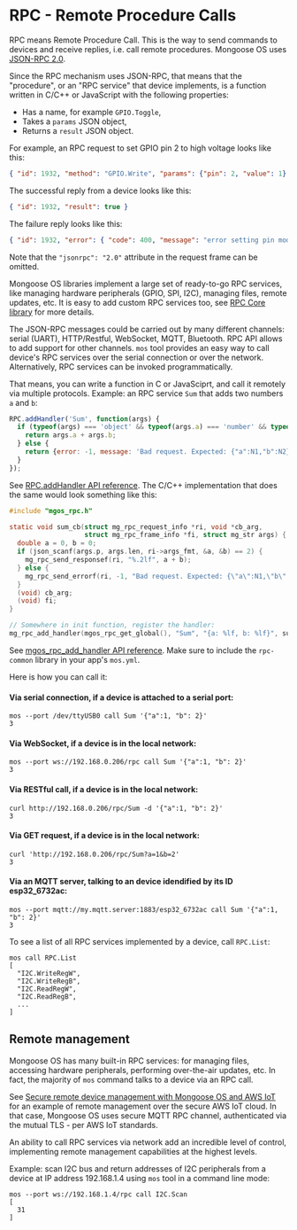 # RPC - Remote Procedure Calls

RPC means Remote Procedure Call. This is the way to send commands to devices
and receive replies, i.e. call remote procedures.
Mongoose OS uses
[JSON-RPC 2.0](https://en.wikipedia.org/wiki/JSON-RPC).

Since the RPC mechanism uses JSON-RPC, that means that the "procedure",
or an "RPC service" that device implements, is a function written in C/C++
or JavaScript with the following properties:

- Has a name, for example `GPIO.Toggle`,
- Takes a `params` JSON object,
- Returns a `result` JSON object.

For example, an RPC request to set GPIO pin 2 to high voltage looks like this:

```json
{ "id": 1932, "method": "GPIO.Write", "params": {"pin": 2, "value": 1} }
```

The successful reply from a device looks like this:

```json
{ "id": 1932, "result": true }
```

The failure reply looks like this:

```json
{ "id": 1932, "error": { "code": 400, "message": "error setting pin mode"} }
```

Note that the `"jsonrpc": "2.0"` attribute in the request frame can be omitted.

Mongoose OS libraries implement a large set of ready-to-go RPC services,
like managing hardware peripherals (GPIO, SPI, I2C), managing files,
remote updates, etc. It is easy to add custom RPC services too,
see [RPC Core library](../api/rpc/rpc-common.md) for more details.

The JSON-RPC messages could be carried out by many different channels:
serial (UART), HTTP/Restful, WebSocket, MQTT, Bluetooth. RPC API allows
to add support for other channels. `mos` tool provides an easy way to call
device's RPC services over the serial connection or over the network.
Alternatively, RPC services can be invoked programmatically.

That means, you can write a function in C or JavaSciprt,
and call it remotely via multiple protocols. Example: 
an RPC service `Sum` that adds two numbers `a` and `b`:

```javascript
RPC.addHandler('Sum', function(args) {
  if (typeof(args) === 'object' && typeof(args.a) === 'number' && typeof(args.b) === 'number') {
    return args.a + args.b;
  } else {
    return {error: -1, message: 'Bad request. Expected: {"a":N1,"b":N2}'};
  }
});
```

See [RPC.addHandler API reference](../api/rpc/rpc-common.md#rpc-addhandler).
The C/C++ implementation that does the same would look something like this:

```c
#include "mgos_rpc.h"

static void sum_cb(struct mg_rpc_request_info *ri, void *cb_arg,
                   struct mg_rpc_frame_info *fi, struct mg_str args) {
  double a = 0, b = 0;
  if (json_scanf(args.p, args.len, ri->args_fmt, &a, &b) == 2) {
    mg_rpc_send_responsef(ri, "%.2lf", a + b);
  } else {
    mg_rpc_send_errorf(ri, -1, "Bad request. Expected: {\"a\":N1,\"b\":N2}");
  }
  (void) cb_arg;
  (void) fi;
}

// Somewhere in init function, register the handler:
mg_rpc_add_handler(mgos_rpc_get_global(), "Sum", "{a: %lf, b: %lf}", sum_cb, NULL);
```

See [mgos_rpc_add_handler API reference](../api/rpc/rpc-common.md#mgos_rpc_add_handler). Make sure to
include the `rpc-common` library in your app's `mos.yml`.

Here is how you can call it:

#### Via serial connection, if a device is attached to a serial port:
<pre class="command-line language-bash" data-user="chris" data-host="localhost" data-output="2"><code>mos --port /dev/ttyUSB0 call Sum '{"a":1, "b": 2}'
3</code></pre>

#### Via WebSocket, if a device is in the local network:
<pre class="command-line language-bash" data-user="chris" data-host="localhost" data-output="2"><code>mos --port ws://192.168.0.206/rpc call Sum '{"a":1, "b": 2}'
3</code></pre>

#### Via RESTful call, if a device is in the local network:
<pre class="command-line language-bash" data-user="chris" data-host="localhost" data-output="2"><code>curl http://192.168.0.206/rpc/Sum -d '{"a":1, "b": 2}'
3</code></pre>

#### Via GET request, if a device is in the local network:
<pre class="command-line language-bash" data-user="chris" data-host="localhost" data-output="2"><code>curl 'http://192.168.0.206/rpc/Sum?a=1&b=2' 
3</code></pre>

#### Via an MQTT server, talking to an device idendified by its ID esp32_6732ac:
<pre class="command-line language-bash" data-user="chris" data-host="localhost" data-output="2"><code>mos --port mqtt://my.mqtt.server:1883/esp32_6732ac call Sum '{"a":1, "b": 2}'
3</code></pre>

To see a list of all RPC services implemented by a device, call `RPC.List`:

<pre class="command-line language-bash" data-user="chris" data-host="localhost" data-output="2-100"><code>mos call RPC.List
[
  "I2C.WriteRegW",
  "I2C.WriteRegB",
  "I2C.ReadRegW",
  "I2C.ReadRegB",
  ...
]</code></pre>


## Remote management

Mongoose OS has many built-in RPC services: for managing files, accessing
hardware peripherals, performing over-the-air updates, etc. In fact,
the majority of `mos` command talks to a device via an RPC call.

See [Secure remote device management with Mongoose OS and AWS IoT](https://mongoose-os.com/blog/secure-remote-device-management-with-mongoose-os-and-aws-iot-for-esp32-esp8266-ti-cc3200-stm32/)
for an example of remote management over the secure AWS IoT cloud. In that
case, Mongoose OS uses secure MQTT RPC channel, authenticated via the
mutual TLS - per AWS IoT standards.

An ability to call RPC services via network add an incredible level of
control, implementing remote management capabilities at the highest levels.

Example: scan I2C bus and return addresses of I2C peripherals from a device
at IP address 192.168.1.4 using `mos` tool in a command line mode:

<pre class="command-line language-bash" data-user="chris" data-host="localhost" data-output="2-100"><code>mos --port ws://192.168.1.4/rpc call I2C.Scan
[
  31
]</code></pre>

